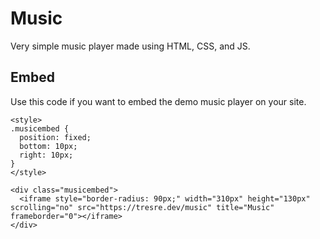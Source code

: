 # Music
Very simple music player made using HTML, CSS, and JS.

## Embed

Use this code if you want to embed the demo music player on your site.

```
<style>
.musicembed {
  position: fixed;
  bottom: 10px;
  right: 10px;
}
</style>

<div class="musicembed">
  <iframe style="border-radius: 90px;" width="310px" height="130px" scrolling="no" src="https://tresre.dev/music" title="Music" frameborder="0"></iframe>
</div>
```
